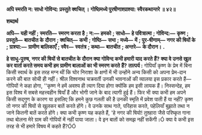 **अपि स्मरति न: साधो गोविन्द: प्रस्तुते क्वचित् ।** **गोष्ठिमध्ये पुरषीणाश्ग्राश्या: स्वैरकथान्तरे ॥ ४२॥** 

**शब्दार्थ** 

**अपि—** **यही नहीं** **; स्मरति—** **स्मरण करता है** **; न:—** **हमको** **; साधो—** **हे पवित्रात्मा** **; गोविन्द:—** **कृष्ण** **; प्रस्तुते—** **बातचीत के** **दौरान** **; क्वचित्—** **कभी** **; गोष्ठि—** **सभा** **; मध्ये—** **में** **; पुर-षीणाम्—** **नगर की षियों के** **; ग्राश्या:—** **ग्रामीण बालिकाएँ** **; स्वैर—** **स्वतंत्र** **; कथा—** **बातचीत** **; अन्तरे—** **के दौरान।** **.** 

**हे साधु-पुरुष, नगर की षियों से बातचीत के दौरान क्या गोविन्द कभी हमारी याद करते** **हैं? क्या वे उनसे खुल कर वार्ता करते समय कभी हम ग्रामीण बालाओं का भी स्मरण करते** **हैं?** **तात्पर्य :** गोपियाँ कृष्ण के प्रेम में बिना किसी स्वार्थ के इस तरह मग्न थीं कि घोर निराशा के क्षणों में भी उन्होंने अन्य किसी को अपना प्रेम-दान करने की बात सोची ही नहीं। श्रील विश्वनाथ चक्रवर्ती उनकी भावनाओं की व्यालया इस प्रकार करते हैं— गोपियों ने कहा होगा, ''कृष्ण ने हमें अवश्य ही त्याग दिया होगा क्योंकि हम इसी लायक हैं। निस्सन्देह, हम इस विश्व में सबसे महत्त्वहीन षियाँ हैं और भोगी जाने के बाद त्यागी हुई हैं। फिर भी क्या कभी हम अपने किसी सद्गुण के कारण या इसलिए कि हमने कुछ गलती की है उनकी स्मृति में प्रवेश पाती हैं या नहीं? कृष्ण तो नगर की षियों से खुलकर बातें करते होंगे। वे उनके साथ गाते, परिहास करते, पहेलियाँ बुझाते तथा न जाने कितनी बातें करते होंगे। क्या कभी कृष्ण यह कहते हैं, 'हे नगर की षियो! तुश्हारा जैसे परिष्कृत गाना तथा बोलना मेरे ग्राम की गोपियों में नहीं पाया जाता। वे इन बातों को समझ नहीं सकेंगी।Ó क्या वे कभी इस तरह से भी हमारे विषय में कहते हैं?ÓÓ  